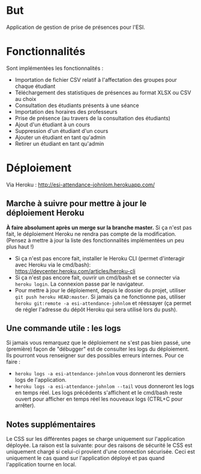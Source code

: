 # But

Application de gestion de prise de présences pour l'ESI.

# Fonctionnalités

Sont implémentées les fonctionnalités :
- Importation de fichier CSV relatif à l'affectation des groupes pour chaque étudiant
- Téléchargement des statistiques de présences au format XLSX ou CSV au choix
- Consultation des étudiants présents à une séance
- Importation des horaires des professeurs
- Prise de présence (au travers de la consultation des étudiants)
- Ajout d'un étudiant à un cours
- Suppression d'un étudiant d'un cours
- Ajouter un étudiant en tant qu'admin
- Retirer un étudiant en tant qu'admin

# Déploiement

Via Heroku : http://esi-attendance-johnlom.herokuapp.com/

## Marche à suivre pour mettre à jour le déploiement Heroku

**À faire absolument après un merge sur la branche master.**
Si ça n'est pas fait, le déploiement Heroku ne rendra pas compte de la modification.
(Pensez à mettre à jour la liste des fonctionnalités implémentées un peu plus haut !)


- Si ça n'est pas encore fait, installer le Heroku CLI (permet d'interagir avec Heroku via le cmd/bash): https://devcenter.heroku.com/articles/heroku-cli
- Si ça n'est pas encore fait, ouvrir un cmd/bash et se connecter via `heroku login`. La connexion passe par le navigateur.
- Pour mettre à jour le déploiement, depuis le dossier du projet, utiliser `git push heroku HEAD:master`. Si jamais ça ne fonctionne pas, utiliser `heroku git:remote -a esi-attendance-johnlom` et réessayer (ça permet de régler l'adresse du dépôt Heroku qui sera utilisé lors du push).

## Une commande utile : les logs

Si jamais vous remarquez que le déploiement ne s'est pas bien passé, une (première) façon de "débugger" est de consulter les logs du déploiement.
Ils pourront vous renseigner sur des possibles erreurs internes. Pour ce faire :

- `heroku logs -a esi-attendance-johnlom` vous donneront les derniers logs de l'application.
- `heroku logs -a esi-attendance-johnlom --tail` vous donneront les logs en temps réel. Les logs précédents s'affichent et le cmd/bash reste ouvert pour afficher en temps réel les nouveaux logs (CTRL+C pour arrêter).

## Notes supplémentaires

Le CSS sur les différentes pages se charge uniquement sur l'application déployée. La raison est la suivante: pour des raisons de sécurité le CSS est uniquement chargé si celui-ci provient d'une connection sécurisée. Ceci est uniquement le cas quand sur l'application déployé et pas quand l'application tourne en local. 
